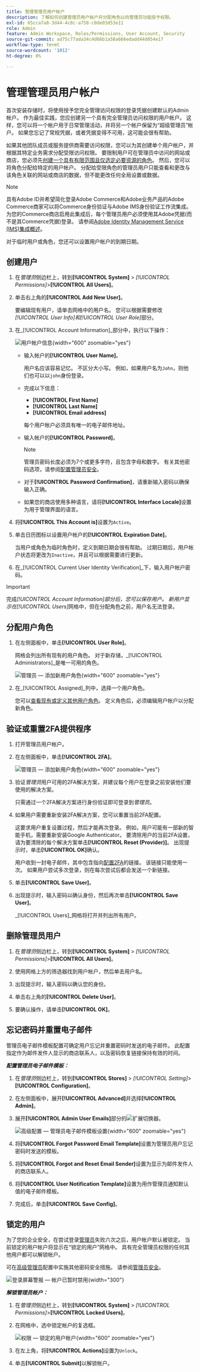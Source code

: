 ```yaml
---
title: 管理管理员用户帐户
description: 了解如何创建管理员用户帐户并分配角色以向管理员功能授予权限。
exl-id: 65cca7a8-3d44-4c8c-a758-c0de03d53e11
role: Admin
feature: Admin Workspace, Roles/Permissions, User Account, Security
source-git-commit: ad75c77ada34c4d66b1a58a666edadd44d054e17
workflow-type: tm+mt
source-wordcount: '1012'
ht-degree: 0%

---
```


# 管理管理员用户帐户

首次安装存储时，将使用授予您完全管理访问权限的登录凭据创建默认的Admin帐户。 作为最佳实践，您应创建另一个具有完全管理员访问权限的用户帐户。 这样，您可以将一个帐户用于日常管理活动，并将另一个帐户保留为“超级管理员”帐户。 如果您忘记了常规凭据，或者凭据变得不可用，这可能会很有帮助。

如果其他团队成员或服务提供商需要访问权限，您可以为其创建单个用户帐户，并根据其特定业务需求分配受限访问权限。 要限制用户可在管理员中访问的网站或商店，您必须先[创建一个具有有限范围且仅选定必要资源的角色](permissions-user-roles.md)。 然后，您可以将角色分配给特定的用户帐户。 分配给受限角色的管理员用户只能查看和更改与该角色关联的网站或商店的数据，但不能更改任何全局设置或数据。

>[!NOTE]
>
>具有Adobe ID并希望简化登录Adobe Commerce和Adobe业务产品的Adobe Commerce商家可以将Commerce身份验证与Adobe IMS身份验证工作流集成。 为您的Commerce商店启用此集成后，每个管理员用户必须使用其Adobe凭据(而不是其Commerce凭据)登录。 请参阅[Adobe Identity Management Service (IMS)集成概述](https://experienceleague.adobe.com/docs/commerce-admin/start/admin/ims/adobe-ims-integration-overview.html)。

对于临时用户或角色，您还可以设置用户帐户的到期日期。

<!--  update this to a better info-graphic ![User types for your Admin](./assets/merchant-admin-users.png) -->

## 创建用户

1. 在&#x200B;_管理员_&#x200B;侧边栏上，转到&#x200B;**[!UICONTROL System]** > _[!UICONTROL Permissions]_>**[!UICONTROL All Users]**。

1. 单击右上角的&#x200B;**[!UICONTROL Add New User]**。

   要编辑现有用户，请单击网格中的用户名。 您可以根据需要修改&#x200B;_[!UICONTROL User Info]_和_[!UICONTROL User Role]_&#x200B;部分。

1. 在&#x200B;_[!UICONTROL Account Information]_部分中，执行以下操作：

   ![用户帐户信息](./assets/permissions-user-new.png){width="600" zoomable="yes"}

   - 输入帐户的&#x200B;**[!UICONTROL User Name]**。

     用户名应该容易记忆。 不区分大小写。 例如，如果用户名为`John`，则他们也可以以`john`身份登录。

   - 完成以下信息：

      - **[!UICONTROL First Name]**
      - **[!UICONTROL Last Name]**
      - **[!UICONTROL Email address]**

     每个用户帐户必须具有唯一的电子邮件地址。

   - 输入帐户的&#x200B;**[!UICONTROL Password]**。

     >[!NOTE]
     >
     >管理员密码长度必须为7个或更多字符，且包含字母和数字。 有关其他密码选项，请参阅[配置管理员安全](security-admin.md)。

   - 对于&#x200B;**[!UICONTROL Password Confirmation]**，请重新输入密码以确保输入正确。

   - 如果您的商店使用多种语言，请将&#x200B;**[!UICONTROL Interface Locale]**&#x200B;设置为用于管理界面的语言。

1. 将&#x200B;**[!UICONTROL This Account is]**&#x200B;设置为`Active`。

1. 单击日历图标以设置用户帐户的&#x200B;**[!UICONTROL Expiration Date]**。

   当用户或角色为临时角色时，定义到期日期会很有帮助。 过期日期后，用户帐户状态将更改为`Inactive`，并且可以根据需要进行更新。

1. 在&#x200B;_[!UICONTROL Current User Identity Verification]_下，输入用户帐户密码。

>[!IMPORTANT]
>
>完成&#x200B;_[!UICONTROL Account Information]_部分后，您可以保存用户。 新用户显示在_[!UICONTROL Users]_&#x200B;网格中，但在分配角色之前，用户名无法登录。

## 分配用户角色

1. 在左侧面板中，单击&#x200B;**[!UICONTROL User Role]**。

   网格会列出所有现有的用户角色。 对于新存储，_[!UICONTROL Administrators]_是唯一可用的角色。

   ![管理员 — 添加新用户角色](./assets/permissions-user-roles.png){width="600" zoomable="yes"}

1. 在&#x200B;_[!UICONTROL Assigned]_列中，选择一个用户角色。

   您可以[查看现有或定义其他用户角色](permissions-user-roles.md)。 定义角色后，必须编辑用户帐户以分配新角色。

## 验证或重置2FA提供程序

1. 打开管理员用户帐户。

1. 在左侧面板中，单击&#x200B;**[!UICONTROL 2FA]**。

   ![管理员 — 添加新用户角色](./assets/permissions-user-2fa.png){width="600" zoomable="yes"}

1. 验证&#x200B;_管理员_&#x200B;用户可用的2FA解决方案，并建议每个用户在登录之前安装他们要使用的解决方案。

   只需通过一个2FA解决方案进行身份验证即可登录到&#x200B;_管理员_。

1. 如果用户需要重新安装2FA解决方案，您可以重置当前2FA配置。

   这要求用户重复设置过程，然后才能再次登录。 例如，用户可能有一部新的智能手机，需要重新安装Google Authenticator。 要清除用户的当前2FA设置，请为要清除的每个解决方案单击&#x200B;**[!UICONTROL Reset (Provider)]**。 出现提示时，单击&#x200B;**[!UICONTROL OK]**&#x200B;确认。

   用户收到一封电子邮件，其中包含指向[配置2FA](security-two-factor-authentication.md)的链接。 该链接只能使用一次。 如果用户尝试多次登录，则在每次尝试后都会发送一个新链接。

1. 单击&#x200B;**[!UICONTROL Save User]**。

1. 出现提示时，输入密码以确认身份，然后再次单击&#x200B;**[!UICONTROL Save User]**。

   _[!UICONTROL Users]_网格将打开并列出所有用户。

## 删除管理员用户

1. 在&#x200B;_管理员_&#x200B;侧边栏上，转到&#x200B;**[!UICONTROL System]** > _[!UICONTROL Permissions]_>**[!UICONTROL All Users]**。

1. 使用网格上方的筛选器找到用户帐户，然后单击用户名。

1. 出现提示时，输入密码以确认您的身份。

1. 单击右上角的&#x200B;**[!UICONTROL Delete User]**。

1. 要确认操作，请单击&#x200B;**[!UICONTROL OK]**。

## 忘记密码并重置电子邮件

管理员电子邮件模板配置可确定用户忘记并重置密码时发送的电子邮件。 此配置指定作为邮件发件人显示的商店联系人，以及密码恢复链接保持有效的时间。

**_配置管理员电子邮件模板：_**

1. 在&#x200B;_管理员_&#x200B;侧边栏上，转到&#x200B;**[!UICONTROL Stores]** > _[!UICONTROL Setting]_>**[!UICONTROL Configuration]**。

1. 在左侧面板中，展开&#x200B;**[!UICONTROL Advanced]**&#x200B;并选择&#x200B;**[!UICONTROL Admin]**。

1. 展开&#x200B;**[!UICONTROL Admin User Emails]**&#x200B;部分的![扩展切换器](../assets/icon-display-expand.png)。

   ![高级配置 — 管理员电子邮件模板设置](../configuration-reference/advanced/assets/admin-admin-user-emails.png){width="600" zoomable="yes"}

1. 将&#x200B;**[!UICONTROL Forgot Password Email Template]**&#x200B;设置为管理员用户忘记密码时发送的模板。

1. 将&#x200B;**[!UICONTROL Forgot and Reset Email Sender]**&#x200B;设置为显示为邮件发件人的商店联系人。

1. 将&#x200B;**[!UICONTROL User Notification Template]**&#x200B;设置为用作管理员通知默认值的电子邮件模板。

1. 完成后，单击&#x200B;**[!UICONTROL Save Config]**。

## 锁定的用户

为了您的企业安全，在尝试登录[管理员](../getting-started/admin-signin.md)失败六次之后，用户帐户默认被锁定。 当前锁定的用户帐户将显示在“锁定的用户”网格中。 具有完全管理员权限的任何其他用户都可以解锁帐户。

可在[高级管理员](../configuration-reference/advanced/admin.md#security)配置中实施其他密码安全措施。 请参阅[管理员安全](security-admin.md)。

![登录屏幕警报 — 帐户已暂时禁用](./assets/admin-login-locked-out-message.png){width="300"}

**_解锁管理员帐户：_**

1. 在&#x200B;_管理员_&#x200B;侧边栏上，转到&#x200B;**[!UICONTROL System]** > _[!UICONTROL Permissions]_>**[!UICONTROL Locked Users]**。

1. 在网格中，选中锁定帐户的复选框。

   ![权限 — 锁定的用户帐户](./assets/permissions-locked-users-grid.png){width="600" zoomable="yes"}

1. 在左上角，将&#x200B;**[!UICONTROL Actions]**&#x200B;设置为`Unlock`。

1. 单击&#x200B;**[!UICONTROL Submit]**&#x200B;以解锁帐户。
